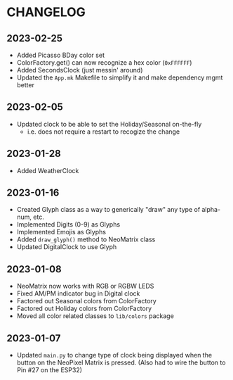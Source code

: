 # CHANGELOG


## 2023-02-25
* Added Picasso BDay color set
* ColorFactory.get() can now recognize a hex color (`0xFFFFFF`)
* Added SecondsClock (just messin' around)
* Updated the `App.mk` Makefile to simplify it and make dependency mgmt better

## 2023-02-05
* Updated clock to be able to set the Holiday/Seasonal on-the-fly
  - i.e. does not require a restart to recogize the change

## 2023-01-28
* Added WeatherClock

## 2023-01-16
* Created Glyph class as a way to generically "draw" any type of alpha-num, etc.
* Implemented Digits (0-9) as Glyphs
* Implemented Emojis as Glyphs
* Added `draw_glyph()` method to NeoMatrix class
* Updated DigitalClock to use Glyph

## 2023-01-08
* NeoMatrix now works with RGB or RGBW LEDS
* Fixed AM/PM indicator bug in Digital clock
* Factored out Seasonal colors from ColorFactory
* Factored out Holiday colors from ColorFactory
* Moved all color related classes to `lib/colors` package

## 2023-01-07
* Updated `main.py` to change type of clock being displayed when the button on
  the NeoPixel Matrix is pressed. (Also had to wire the button to Pin #27 on the
  ESP32)

